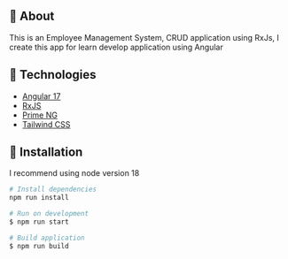 ## :dart: About

<p>This is an Employee Management System, CRUD application using RxJs, I create this app for learn develop application using Angular</p>

## :rocket: Technologies

- [Angular 17](https://angular.dev/)
- [RxJS](https://rxjs.dev/)
- [Prime NG](https://primeng.org/)
- [Tailwind CSS](https://tailwindcss.com/)

## :checkered_flag: Installation

I recommend using node version 18

```bash
# Install dependencies
npm run install

# Run on development
$ npm run start

# Build application
$ npm run build
```
